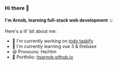 ### Hi there 👋
#### I'm Arnob, learning full-stack web development ☺️

Here's a lil' bit about me:
- 🔭 I'm currently working on [todo taskify](https://todo-taskify.web.app)
- 🌱 I'm currently learning vue 3 & firebase 
- 😃 Pronouns: He/Him 
- 🙋 Portfolio: [itsarnob.github.io](https://itsarnob.github.io)


